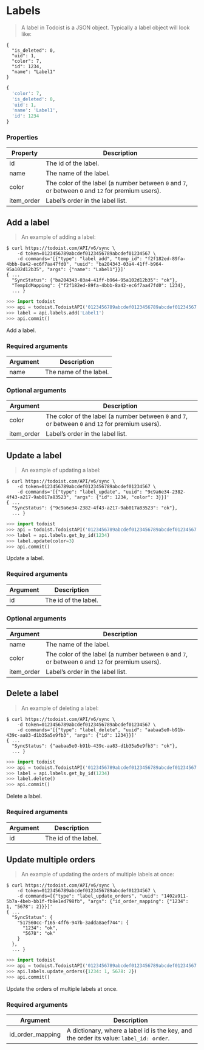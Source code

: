 # Labels

> A label in Todoist is a JSON object. Typically a label object will look like:

```shell
{
  "is_deleted": 0,
  "uid": 1,
  "color": 7,
  "id": 1234,
  "name": "Label1"
}
```

```python
{
  'color': 7,
  'is_deleted': 0,
  'uid': 1,
  'name': 'Label1',
  'id': 1234
}
```

### Properties

Property | Description
-------- | -----------
id | The id of the label.
name| The name of the label.
color | The color of the label (a number between `0` and `7`, or between `0` and `12` for premium users).
item_order | Label’s order in the label list.

## Add a label

> An example of adding a label:

```shell
$ curl https://todoist.com/API/v6/sync \
    -d token=0123456789abcdef0123456789abcdef01234567 \
    -d commands='[{"type": "label_add", "temp_id": "f2f182ed-89fa-4bbb-8a42-ec6f7aa47fd0", "uuid": "ba204343-03a4-41ff-b964-95a102d12b35", "args": {"name": "Label1"}}]'
{ ...
  "SyncStatus": {"ba204343-03a4-41ff-b964-95a102d12b35": "ok"},
  "TempIdMapping": {"f2f182ed-89fa-4bbb-8a42-ec6f7aa47fd0": 1234},
  ... }
```

```python
>>> import todoist
>>> api = todoist.TodoistAPI('0123456789abcdef0123456789abcdef01234567')
>>> label = api.labels.add('Label1')
>>> api.commit()
```

Add a label.

### Required arguments

Argument | Description
-------- | -----------
name | The name of the label.

### Optional arguments

Argument | Description
-------- | -----------
color | The color of the label (a number between `0` and `7`, or between `0` and `12` for premium users).
item_order | Label’s order in the label list.

## Update a label

> An example of updating a label:

```shell
$ curl https://todoist.com/API/v6/sync \
    -d token=0123456789abcdef0123456789abcdef01234567 \
    -d commands='[{"type": "label_update", "uuid": "9c9a6e34-2382-4f43-a217-9ab017a83523", "args": {"id": 1234, "color": 3}}]'
{ ...
  "SyncStatus": {"9c9a6e34-2382-4f43-a217-9ab017a83523": "ok"},
  ... }
```

```python
>>> import todoist
>>> api = todoist.TodoistAPI('0123456789abcdef0123456789abcdef01234567')
>>> label = api.labels.get_by_id(1234)
>>> label.update(color=3)
>>> api.commit()
```

Update a label.

### Required arguments

Argument | Description
-------- | -----------
id | The id of the label.

### Optional arguments

Argument | Description
-------- | -----------
name | The name of the label.
color | The color of the label (a number between `0` and `7`, or between `0` and `12` for premium users).
item_order | Label’s order in the label list.

## Delete a label

> An example of deleting a label:

```shell
$ curl https://todoist.com/API/v6/sync \
    -d token=0123456789abcdef0123456789abcdef01234567 \
    -d commands='[{"type": "label_delete", "uuid": "aabaa5e0-b91b-439c-aa83-d1b35a5e9fb3", "args": {"id": 1234}}]'
{ ...
  "SyncStatus": {"aabaa5e0-b91b-439c-aa83-d1b35a5e9fb3": "ok"},
  ... }
```

```python
>>> import todoist
>>> api = todoist.TodoistAPI('0123456789abcdef0123456789abcdef01234567')
>>> label = api.labels.get_by_id(1234)
>>> label.delete()
>>> api.commit()
```

Delete a label.

### Required arguments

Argument | Description
-------- | -----------
id | The id of the label.

## Update multiple orders

> An example of updating the orders of multiple labels at once:

```shell
$ curl https://todoist.com/API/v6/sync \
    -d token=0123456789abcdef0123456789abcdef01234567 \
    -d commands=[{"type": "label_update_orders", "uuid": "1402a911-5b7a-4beb-bb1f-fb9e1ed798fb", "args": {"id_order_mapping": {"1234":  1, "5678": 2}}}]'
{ ...
  "SyncStatus": {
    "517560cc-f165-4ff6-947b-3adda8aef744": {
      "1234": "ok",
      "5678": "ok"
    }
  },
  ... }
```

```python
>>> import todoist
>>> api = todoist.TodoistAPI('0123456789abcdef0123456789abcdef01234567')
>>> api.labels.update_orders({1234: 1, 5678: 2})
>>> api.commit()
```

Update the orders of multiple labels at once.

### Required arguments

Argument | Description
-------- | -----------
id_order_mapping| A dictionary, where a label id is the key, and the order its value: `label_id: order`.
